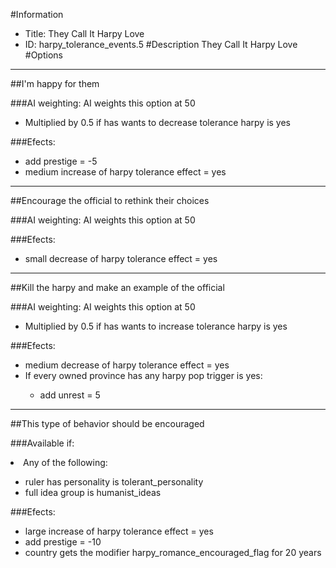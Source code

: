 #Information
 - Title: They Call It Harpy Love
 - ID: harpy_tolerance_events.5
#Description
They Call It Harpy Love
#Options

___
##I'm happy for them

###AI weighting:
AI weights this option at 50
 - Multiplied by 0.5 if has wants to decrease tolerance harpy is yes


###Efects:<ul><li>add prestige = -5</li><li>medium increase of harpy tolerance effect = yes</li></ul>

___
##Encourage the official to rethink their choices

###AI weighting:
AI weights this option at 50


###Efects:<ul><li>small decrease of harpy tolerance effect = yes</li></ul>

___
##Kill the harpy and make an example of the official

###AI weighting:
AI weights this option at 50
 - Multiplied by 0.5 if has wants to increase tolerance harpy is yes


###Efects:<ul><li>medium decrease of harpy tolerance effect = yes</li><li>If every owned province has any harpy pop trigger is yes:</li><ul><li>add unrest = 5</li></ul></ul>

___
##This type of behavior should be encouraged

###Available if:
<li>Any of the following:</li><ul><li>ruler has personality is tolerant_personality</li><li>full idea group is humanist_ideas</li></ul>

###Efects:<ul><li>large increase of harpy tolerance effect = yes</li><li>add prestige = -10</li><li>country gets the modifier harpy_romance_encouraged_flag for 20 years</li></ul>
